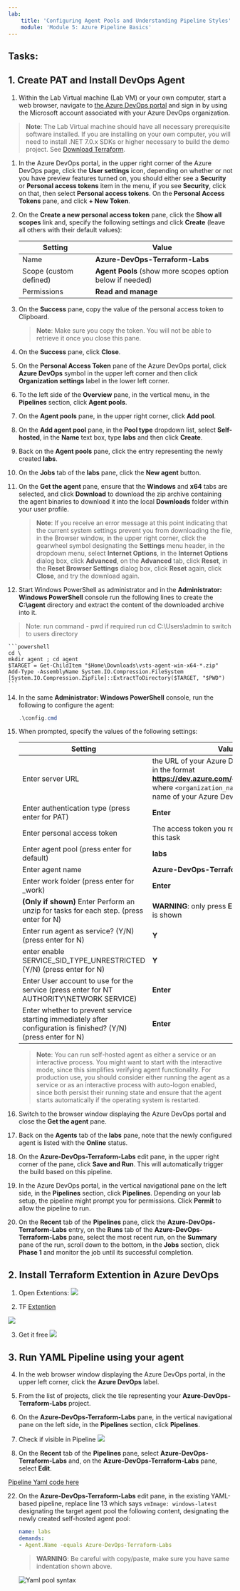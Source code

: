 ```yaml
---
lab:
    title: 'Configuring Agent Pools and Understanding Pipeline Styles'
    module: 'Module 5: Azure Pipeline Basics'
---
```


## Tasks:

## 1. Create PAT and Install DevOps Agent
1. Within the Lab Virtual machine (Lab VM) or your own computer, start a web browser, navigate to [the Azure DevOps portal](https://dev.azure.com) and sign in by using the Microsoft account associated with your Azure DevOps organization.

  > **Note**: The Lab Virtual machine should have all necessary prerequisite software installed. If you are installing on your own computer, you will need to install .NET 7.0.x SDKs or higher necessary to build the demo project. See [Download Terraform](https://dotnet.microsoft.com/download/dotnet).

1. In the Azure DevOps portal, in the upper right corner of the Azure DevOps page, click the **User settings** icon, depending on whether or not you have preview features turned on, you should either see a **Security** or **Personal access tokens** item in the menu, if you see **Security**, click on that, then select **Personal access tokens**. On the **Personal Access Tokens** pane, and click **+ New Token**.
2. On the **Create a new personal access token** pane, click the **Show all scopes** link and, specify the following settings and click **Create** (leave all others with their default values):

    | Setting | Value |
    | --- | --- |
    | Name | **Azure-DevOps-Terraform-Labs** |
    | Scope (custom defined) | **Agent Pools** (show more scopes option below if needed)|
    | Permissions | **Read and manage** |

3. On the **Success** pane, copy the value of the personal access token to Clipboard.

    > **Note**: Make sure you copy the token. You will not be able to retrieve it once you close this pane.

4. On the **Success** pane, click **Close**.
5. On the **Personal Access Token** pane of the Azure DevOps portal, click **Azure DevOps** symbol in the upper left corner and then click **Organization settings** label in the lower left corner.
6. To the left side of the **Overview** pane, in the vertical menu, in the **Pipelines** section, click **Agent pools**.
7. On the **Agent pools** pane, in the upper right corner, click **Add pool**.
8. On the **Add agent pool** pane, in the **Pool type** dropdown list, select **Self-hosted**, in the **Name** text box, type **labs** and then click **Create**.
9.  Back on the **Agent pools** pane, click the entry representing the newly created **labs**.
10. On the **Jobs** tab of the **labs** pane, click the **New agent** button.
11. On the **Get the agent** pane, ensure that the **Windows** and **x64** tabs are selected, and click **Download** to download the zip archive containing the agent binaries to download it into the local **Downloads** folder within your user profile.

    > **Note**: If you receive an error message at this point indicating that the current system settings prevent you from downloading the file, in the Browser window, in the upper right corner, click the gearwheel symbol designating the **Settings** menu header, in the dropdown menu, select **Internet Options**, in the **Internet Options** dialog box, click **Advanced**, on the **Advanced** tab, click **Reset**, in the **Reset Browser Settings** dialog box, click **Reset** again, click **Close**, and try the download again.

12. Start Windows PowerShell as administrator and in the **Administrator: Windows PowerShell** console run the following lines to create the **C:\\agent** directory and extract the content of the downloaded archive into it.

> Note: run command - pwd if required run  cd C:\Users\admin to switch to users directory

    ```powershell
    cd \
    mkdir agent ; cd agent
    $TARGET = Get-ChildItem "$Home\Downloads\vsts-agent-win-x64-*.zip"
    Add-Type -AssemblyName System.IO.Compression.FileSystem
    [System.IO.Compression.ZipFile]::ExtractToDirectory($TARGET, "$PWD")
    ```

14. In the same **Administrator: Windows PowerShell** console, run the following to configure the agent:

    ```powershell
    .\config.cmd
    ```

15. When prompted, specify the values of the following settings:

    | Setting | Value |
    | ------- | ----- |
    | Enter server URL | the URL of your Azure DevOps organization, in the format **<https://dev.azure.com/>`<organization_name>`**, where `<organization_name>` represents the name of your Azure DevOps organization |
    | Enter authentication type (press enter for PAT) | **Enter** |
    | Enter personal access token | The access token you recorded earlier in this task |
    | Enter agent pool (press enter for default) | **labs** |
    | Enter agent name | **Azure-DevOps-Terraform-Labs** |
    | Enter work folder (press enter for _work) | **Enter** |
    | **(Only if shown)** Enter Perform an unzip for tasks for each step. (press enter for N) | **WARNING**: only press **Enter** if the message is shown|
    | Enter run agent as service? (Y/N) (press enter for N) | **Y** |
    | enter enable SERVICE_SID_TYPE_UNRESTRICTED (Y/N) (press enter for N) | **Y** |
    | Enter User account to use for the service (press enter for NT AUTHORITY\NETWORK SERVICE) | **Enter** |
    | Enter whether to prevent service starting immediately after configuration is finished? (Y/N) (press enter for N) | **Enter** |

    > **Note**: You can run self-hosted agent as either a service or an interactive process. You might want to start with the interactive mode, since this simplifies verifying agent functionality. For production use, you should consider either running the agent as a service or as an interactive process with auto-logon enabled, since both persist their running state and ensure that the agent starts automatically if the operating system is restarted.

16. Switch to the browser window displaying the Azure DevOps portal and close the **Get the agent** pane.
17. Back on the **Agents** tab of the **labs** pane, note that the newly configured agent is listed with the **Online** status.


23. On the **Azure-DevOps-Terraform-Labs** edit pane, in the upper right corner of the pane, click **Save and Run**. This will automatically trigger the build based on this pipeline.
24. In the Azure DevOps portal, in the vertical navigational pane on the left side, in the **Pipelines** section, click **Pipelines**. Depending on your lab setup, the pipeline might prompt you for permissions. Click **Permit** to allow the pipeline to run. 
25. On the **Recent** tab of the **Pipelines** pane, click the **Azure-DevOps-Terraform-Labs** entry, on the **Runs** tab of the **Azure-DevOps-Terraform-Labs** pane, select the most recent run, on the **Summary** pane of the run, scroll down to the bottom, in the **Jobs** section, click **Phase 1** and monitor the job until its successful completion.

## 2. Install Terraform Extention in Azure DevOps 
1. Open Extentions:
![](../images/install%20extention.png)

2. TF [Extention](https://marketplace.visualstudio.com/items?itemName=ms-devlabs.custom-terraform-tasks)

![](../images/tf%20extention.png)

3. Get it free
![](../images/final-installation.png)


## 3. Run YAML Pipeline using your agent

4. In the web browser window displaying the Azure DevOps portal, in the upper left corner, click the **Azure DevOps** label.
5. From the list of projects, click the tile representing your **Azure-DevOps-Terraform-Labs** project.
6. On the **Azure-DevOps-Terraform-Labs** pane, in the vertical navigational pane on the left side, in the **Pipelines** section, click **Pipelines**.

7. Check if visible in Pipeline
![](../images/terraform-extention-in-pipeline.png)


21. On the **Recent** tab of the **Pipelines** pane, select **Azure-DevOps-Terraform-Labs** and, on the **Azure-DevOps-Terraform-Labs** pane, select **Edit**.

[Pipeline Yaml code here](../Codes/Pipelines/az-tf-extention.yml)

22. On the **Azure-DevOps-Terraform-Labs** edit pane, in the existing YAML-based pipeline, replace line 13 which says  `vmImage: windows-latest` designating the target agent pool the following content, designating the newly created self-hosted agent pool:

    ```yaml
    name: labs
    demands:
    - Agent.Name -equals Azure-DevOps-Terraform-Labs
    ```

    > **WARNING**: Be careful with copy/paste, make sure you have same indentation shown above.

    ![Yaml pool syntax](../images/add-agent-my-yaml.png)